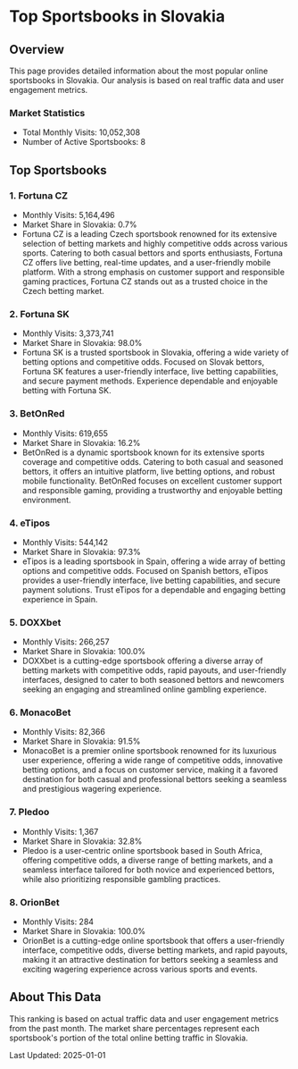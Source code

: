 # Top Sportsbooks in Slovakia

## Overview
This page provides detailed information about the most popular online sportsbooks in Slovakia. 
Our analysis is based on real traffic data and user engagement metrics.

### Market Statistics
- Total Monthly Visits: 10,052,308
- Number of Active Sportsbooks: 8

## Top Sportsbooks

### 1. Fortuna CZ
- Monthly Visits: 5,164,496
- Market Share in Slovakia: 0.7%
-  Fortuna CZ is a leading Czech sportsbook renowned for its extensive selection of betting markets and highly competitive odds across various sports. Catering to both casual bettors and sports enthusiasts, Fortuna CZ offers live betting, real-time updates, and a user-friendly mobile platform. With a strong emphasis on customer support and responsible gaming practices, Fortuna CZ stands out as a trusted choice in the Czech betting market.

### 2. Fortuna SK
- Monthly Visits: 3,373,741
- Market Share in Slovakia: 98.0%
-  Fortuna SK is a trusted sportsbook in Slovakia, offering a wide variety of betting options and competitive odds. Focused on Slovak bettors, Fortuna SK features a user-friendly interface, live betting capabilities, and secure payment methods. Experience dependable and enjoyable betting with Fortuna SK.

### 3. BetOnRed
- Monthly Visits: 619,655
- Market Share in Slovakia: 16.2%
-  BetOnRed is a dynamic sportsbook known for its extensive sports coverage and competitive odds. Catering to both casual and seasoned bettors, it offers an intuitive platform, live betting options, and robust mobile functionality. BetOnRed focuses on excellent customer support and responsible gaming, providing a trustworthy and enjoyable betting environment.

### 4. eTipos
- Monthly Visits: 544,142
- Market Share in Slovakia: 97.3%
-  eTipos is a leading sportsbook in Spain, offering a wide array of betting options and competitive odds. Focused on Spanish bettors, eTipos provides a user-friendly interface, live betting capabilities, and secure payment solutions. Trust eTipos for a dependable and engaging betting experience in Spain.

### 5. DOXXbet
- Monthly Visits: 266,257
- Market Share in Slovakia: 100.0%
- DOXXbet is a cutting-edge sportsbook offering a diverse array of betting markets with competitive odds, rapid payouts, and user-friendly interfaces, designed to cater to both seasoned bettors and newcomers seeking an engaging and streamlined online gambling experience.

### 6. MonacoBet
- Monthly Visits: 82,366
- Market Share in Slovakia: 91.5%
- MonacoBet is a premier online sportsbook renowned for its luxurious user experience, offering a wide range of competitive odds, innovative betting options, and a focus on customer service, making it a favored destination for both casual and professional bettors seeking a seamless and prestigious wagering experience.

### 7. Pledoo
- Monthly Visits: 1,367
- Market Share in Slovakia: 32.8%
- Pledoo is a user-centric online sportsbook based in South Africa, offering competitive odds, a diverse range of betting markets, and a seamless interface tailored for both novice and experienced bettors, while also prioritizing responsible gambling practices.

### 8. OrionBet
- Monthly Visits: 284
- Market Share in Slovakia: 100.0%
- OrionBet is a cutting-edge online sportsbook that offers a user-friendly interface, competitive odds, diverse betting markets, and rapid payouts, making it an attractive destination for bettors seeking a seamless and exciting wagering experience across various sports and events.


## About This Data
This ranking is based on actual traffic data and user engagement metrics from the past month. 
The market share percentages represent each sportsbook's portion of the total online betting traffic in Slovakia.

Last Updated: 2025-01-01
